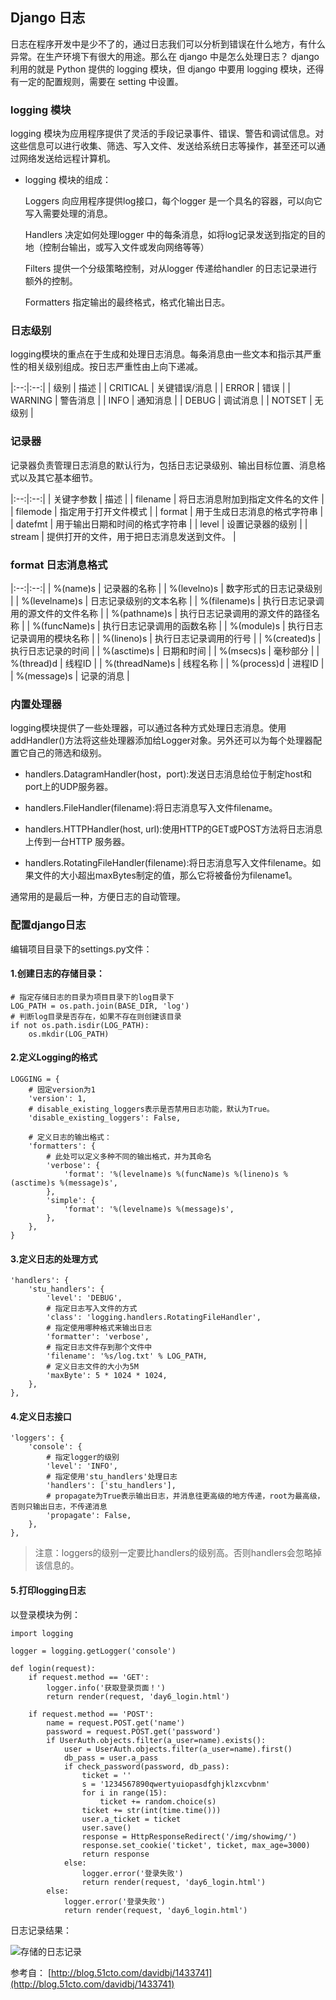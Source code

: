 ## Django 日志

日志在程序开发中是少不了的，通过日志我们可以分析到错误在什么地方，有什么异常。在生产环境下有很大的用途。那么在 django 中是怎么处理日志？ django 利用的就是 Python 提供的 logging 模块，但 django 中要用 logging 模块，还得有一定的配置规则，需要在 setting 中设置。

### logging 模块

logging 模块为应用程序提供了灵活的手段记录事件、错误、警告和调试信息。对这些信息可以进行收集、筛选、写入文件、发送给系统日志等操作，甚至还可以通过网络发送给远程计算机。

- logging 模块的组成：

	Loggers 向应用程序提供log接口，每个logger 是一个具名的容器，可以向它写入需要处理的消息。

	Handlers 决定如何处理logger 中的每条消息，如将log记录发送到指定的目的地（控制台输出，或写入文件或发向网络等等）

	Filters 提供一个分级策略控制，对从logger 传递给handler 的日志记录进行额外的控制。

	Formatters 指定输出的最终格式，格式化输出日志。

### 日志级别

logging模块的重点在于生成和处理日志消息。每条消息由一些文本和指示其严重性的相关级别组成。按日志严重性由上向下递减。

|:--:|:--:|
| 级别 | 描述 |
| CRITICAL | 关键错误/消息 |
| ERROR | 错误 |
| WARNING | 警告消息 |
| INFO | 通知消息 |
| DEBUG | 调试消息 |
| NOTSET | 无级别 |

### 记录器

记录器负责管理日志消息的默认行为，包括日志记录级别、输出目标位置、消息格式以及其它基本细节。

|:--:|:--:|
| 关键字参数 | 描述 |
| filename | 将日志消息附加到指定文件名的文件 |
| filemode | 指定用于打开文件模式 |
| format | 用于生成日志消息的格式字符串 |
| datefmt | 用于输出日期和时间的格式字符串 |
| level | 设置记录器的级别 |
| stream | 提供打开的文件，用于把日志消息发送到文件。 |

### format 日志消息格式

|:--:|:--:|
| %(name)s | 记录器的名称 |
| %(levelno)s | 数字形式的日志记录级别 |
| %(levelname)s | 日志记录级别的文本名称 |
| %(filename)s | 执行日志记录调用的源文件的文件名称 |
| %(pathname)s | 执行日志记录调用的源文件的路径名称 |
| %(funcName)s | 执行日志记录调用的函数名称 |
| %(module)s | 执行日志记录调用的模块名称 |
| %(lineno)s | 执行日志记录调用的行号 |
| %(created)s | 执行日志记录的时间 |
| %(asctime)s | 日期和时间 |
| %(msecs)s | 毫秒部分 |
| %(thread)d | 线程ID |
| %(threadName)s | 线程名称 |
| %(process)d | 进程ID |
| %(message)s | 记录的消息 |

### 内置处理器

logging模块提供了一些处理器，可以通过各种方式处理日志消息。使用addHandler()方法将这些处理器添加给Logger对象。另外还可以为每个处理器配置它自己的筛选和级别。

- handlers.DatagramHandler(host，port):发送日志消息给位于制定host和port上的UDP服务器。

- handlers.FileHandler(filename):将日志消息写入文件filename。

- handlers.HTTPHandler(host, url):使用HTTP的GET或POST方法将日志消息上传到一台HTTP 服务器。

- handlers.RotatingFileHandler(filename):将日志消息写入文件filename。如果文件的大小超出maxBytes制定的值，那么它将被备份为filename1。

通常用的是最后一种，方便日志的自动管理。

### 配置django日志

编辑项目目录下的settings.py文件：

#### 1.创建日志的存储目录：

```
# 指定存储日志的目录为项目目录下的log目录下
LOG_PATH = os.path.join(BASE_DIR, 'log')
# 判断log目录是否存在，如果不存在则创建该目录
if not os.path.isdir(LOG_PATH):
    os.mkdir(LOG_PATH)
```

#### 2.定义Logging的格式

```
LOGGING = {
	# 固定version为1
    'version': 1,
    # disable_existing_loggers表示是否禁用日志功能，默认为True。
    'disable_existing_loggers': False,

    # 定义日志的输出格式：
    'formatters': {
        # 此处可以定义多种不同的输出格式，并为其命名
        'verbose': {
            'format': '%(levelname)s %(funcName)s %(lineno)s %(asctime)s %(message)s',
        },
        'simple': {
            'format': '%(levelname)s %(message)s',
        },
    },
}
```

#### 3.定义日志的处理方式

```
'handlers': {
    'stu_handlers': {
        'level': 'DEBUG',
        # 指定日志写入文件的方式
        'class': 'logging.handlers.RotatingFileHandler',
        # 指定使用哪种格式来输出日志
        'formatter': 'verbose',
        # 指定日志文件存到那个文件中
        'filename': '%s/log.txt' % LOG_PATH,
        # 定义日志文件的大小为5M
        'maxByte': 5 * 1024 * 1024,
    },
},
```

#### 4.定义日志接口

```
'loggers': {
    'console': {
        # 指定logger的级别
        'level': 'INFO',
        # 指定使用'stu_handlers'处理日志
        'handlers': ['stu_handlers'],
        # propagate为True表示输出日志，并消息往更高级的地方传递，root为最高级，否则只输出日志，不传递消息
        'propagate': False,
    },
},
```

>注意：loggers的级别一定要比handlers的级别高。否则handlers会忽略掉该信息的。

#### 5.打印logging日志

以登录模块为例：

```
import logging

logger = logging.getLogger('console')

def login(request):
    if request.method == 'GET':
        logger.info('获取登录页面！')
        return render(request, 'day6_login.html')

    if request.method == 'POST':
        name = request.POST.get('name')
        password = request.POST.get('password')
        if UserAuth.objects.filter(a_user=name).exists():
            user = UserAuth.objects.filter(a_user=name).first()
            db_pass = user.a_pass
            if check_password(password, db_pass):
                ticket = ''
                s = '1234567890qwertyuiopasdfghjklzxcvbnm'
                for i in range(15):
                    ticket += random.choice(s)
                ticket += str(int(time.time()))
                user.a_ticket = ticket
                user.save()
                response = HttpResponseRedirect('/img/showimg/')
                response.set_cookie('ticket', ticket, max_age=3000)
                return response
            else:
                logger.error('登录失败')
                return render(request, 'day6_login.html')
        else:
            logger.error('登录失败')
            return render(request, 'day6_login.html')
```

日志记录结果：

![存储的日志记录](https://i.imgur.com/QkzmPqe.png)


参考自：
[http://blog.51cto.com/davidbj/1433741](http://blog.51cto.com/davidbj/1433741)
